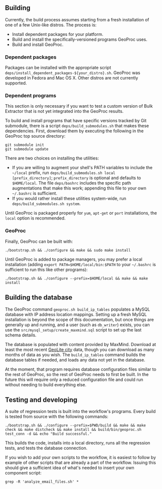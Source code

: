## Building

Currently, the build process assumes starting from a fresh installation of one of a few Unix-like distros.  The process is:

 * Install dependent packages for your platform.
 * Build and install the specifically-versioned programs GeoProc uses.
 * Build and install GeoProc.

### Dependent packages

Packages can be installed with the appropriate script `deps/install_dependent_packages-${your_distro}.sh`.  GeoProc was developed in Fedora and Mac OS X.  Other distros are not currently supported.

### Dependent programs

This section is only necessary if you want to test a custom version of Bulk Extractor that is not yet integrated into the GeoProc results.

To build and install programs that have specific versions tracked by Git submodule, there is a script `deps/build_submodules.sh` that makes these dependencies.  First, download them by executing the following in the GeoProc top source directory:

    git submodule init
    git submodule update

There are two choices on installing the utilities:

 * If you are willing to augment your shell's PATH variables to include the `~/local` prefix, run `deps/build_submodules.sh local [prefix_directory]`; `prefix_directory` is optional and defaults to `$HOME/local`.  The file `deps/bashrc` includes the specific path augmentations that make this work; appending this file to your own `~/.bashrc` is sufficient.
 * If you would rather install these utilities system-wide, run `deps/build_submodules.sh system`.

Until GeoProc is packaged properly for `yum`, `apt-get` or `port` installations, the `local` option is recommended.

### GeoProc

Finally, GeoProc can be built with:

    ./bootstrap.sh && ./configure && make && sudo make install

Until GeoProc is added to package managers, you may prefer a local installation (adding `export PATH=$HOME/local/bin:$PATH` to your `~/.bashrc` is sufficient to run this like other programs):

    ./bootstrap.sh && ./configure --prefix=$HOME/local && make && make install

## Building the database

The GeoProc command `geoproc.sh build_ip_tables` populates a MySQL database with IP address location mappings.  Setting up a fresh MySQL installation is beyond the scope of this documentation, but once things are generally up and running, and a user (such as `db_writer`) exists, you can use the `src/mysql_setup/create_maxmind.sql` script to set up the last schema details.

The database is populated with content provided by MaxMind.  Download at least the most recent [GeoLite city](https://geolite.maxmind.com/download/geoip/database/GeoLiteCity_CSV/) data, though you can download as many months of data as you wish.  The `build_ip_tables` command builds the database tables if needed, and loads any data not yet in the database.

At the moment, that program requires database configuration files similar to the rest of GeoProc, so the rest of GeoProc needs to first be built.  In the future this will require only a reduced configuration file and could run without needing to build everything else.

## Testing and developing

A suite of regression tests is built into the workflow's programs.  Every build is tested from source with the following commands:

    ./bootstrap.sh && ./configure --prefix=$PWD/build && make && make check && make distcheck && make install && build/bin/geoproc.sh test_conn -d && echo "Build successful."

This builds the code, installs into a local directory, runs all the regression tests, and tests the database connection.

If you wish to add your own scripts to the workflow, it is easiest to follow by example of other scripts that are already a part of the workflow.  Issuing this should give a sufficient idea of what's needed to insert your own component script:

    grep -R 'analyze_email_files.sh' *
